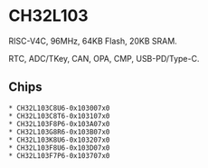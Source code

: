 # CH32L103

RISC-V4C, 96MHz, 64KB Flash, 20KB SRAM.

RTC, ADC/TKey, CAN, OPA, CMP, USB-PD/Type-C.

## Chips

```
* CH32L103C8U6-0x103007x0
* CH32L103C8T6-0x103107x0
* CH32L103F8P6-0x103A07x0
* CH32L103G8R6-0x103B07x0
* CH32L103K8U6-0x103207x0
* CH32L103F8U6-0x103D07x0
* CH32L103F7P6-0x103707x0
```
